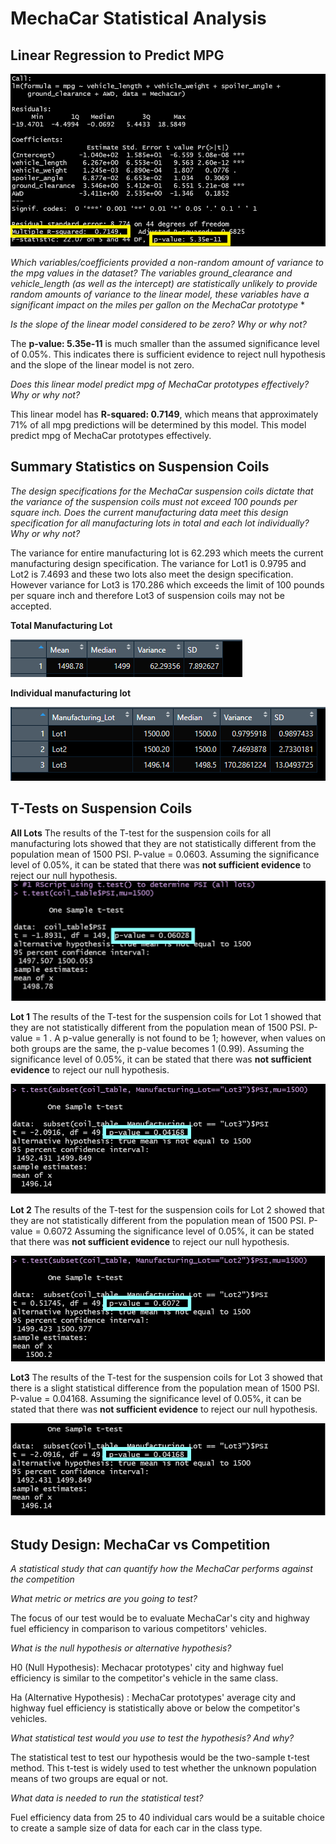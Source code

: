 # MechaCar Statistical Analysis

## Linear Regression to Predict MPG
![pic1](https://github.com/Klubbers0/MechaCar_Statistical_Analysis/blob/f6587d1c56c9e643939f8af34379b304daa4ed1a/image1.png)

*Which variables/coefficients provided a non-random amount of variance to the mpg values in the dataset?
The variables ground_clearance and vehicle_length (as well as the intercept) are statistically unlikely to provide random amounts of variance to the linear model, these variables have a significant impact on the miles per gallon on the MechaCar prototype* *

*Is the slope of the linear model considered to be zero? Why or why not?*

The **p-value: 5.35e-11** is much smaller than the assumed significance level of 0.05%. This indicates there is sufficient evidence to reject null hypothesis and the slope of the linear model is not zero.

*Does this linear model predict mpg of MechaCar prototypes effectively? Why or why not?*

This linear model has **R-squared: 0.7149**, which means that approximately 71% of all mpg predictions will be determined by this model. This model predict mpg of MechaCar prototypes effectively.


## Summary Statistics on Suspension Coils
*The design specifications for the MechaCar suspension coils dictate that the variance of the suspension coils must not exceed 100 pounds per square inch. Does the current manufacturing data meet this design specification for all manufacturing lots in total and each lot individually? Why or why not?*

The variance for entire manufacturing lot is 62.293 which meets the current manufacturing design specification. The variance for Lot1 is 0.9795 and Lot2 is 7.4693 and these two lots also meet the design specification. However variance for Lot3 is 170.286 which exceeds the limit of 100 pounds per square inch and therefore Lot3 of suspension coils may not be accepted.

**Total Manufacturing Lot**

![pic2](https://github.com/Klubbers0/MechaCar_Statistical_Analysis/blob/e5c4a385fbfc5851497c5078ccb0a6403e2a0628/image%202.PNG)

**Individual manufacturing lot**

![pic3](https://github.com/Klubbers0/MechaCar_Statistical_Analysis/blob/e5c4a385fbfc5851497c5078ccb0a6403e2a0628/image3.PNG)
## T-Tests on Suspension Coils


**All Lots**
The results of the T-test for the suspension coils for all manufacturing lots showed that they are not statistically different from the population mean of 1500 PSI. P-value = 0.0603. Assuming the significance level of 0.05%, it can be stated that there was **not sufficient evidence** to reject our null hypothesis.
![pic4](https://github.com/Klubbers0/MechaCar_Statistical_Analysis/blob/369ec59483d1154dd08a8c5a295458002a3ee211/image4.PNG)

**Lot 1**
The results of the T-test for the suspension coils for Lot 1 showed that they are not statistically different from the population mean of 1500 PSI. P-value = 1 . A p-value generally is not found to be 1; however, when values on both groups are the same, the p-value becomes 1 (0.99). Assuming the significance level of 0.05%, it can be stated that there was **not sufficient evidence** to reject our null hypothesis.

![pic6](https://github.com/Klubbers0/MechaCar_Statistical_Analysis/blob/369ec59483d1154dd08a8c5a295458002a3ee211/image%206.PNG)

**Lot 2**
The results of the T-test for the suspension coils for Lot 2 showed that they are not statistically different from the population mean of 1500 PSI. P-value = 0.6072  Assuming the significance level of 0.05%, it can be stated that there was **not sufficient evidence** to reject our null hypothesis.

![pic5](https://github.com/Klubbers0/MechaCar_Statistical_Analysis/blob/892f488892d1c08fc64b565ab0f33e4b34cb9a24/image5.PNG)

**Lot3** The results of the T-test for the suspension coils for Lot 3 showed that there is a slight statistical difference from the population mean of 1500 PSI. P-value = 0.04168. Assuming the significance level of 0.05%, it can be stated that there was **not sufficient evidence** to reject our null hypothesis.

![pic7](https://github.com/Klubbers0/MechaCar_Statistical_Analysis/blob/892f488892d1c08fc64b565ab0f33e4b34cb9a24/image7.PNG)

## Study Design: MechaCar vs Competition
 *A statistical study that can quantify how the MechaCar performs against the competition* 

 *What metric or metrics are you going to test?* 

The focus of our test would be to evaluate MechaCar's city and highway fuel efficiency in comparison to various competitors' vehicles.

 *What is the null hypothesis or alternative hypothesis?*
 
H0 (Null Hypothesis): Mechacar prototypes' city and highway fuel efficiency is similar to the competitor's vehicle in the same class.

Ha (Alternative Hypothesis) : MechaCar prototypes' average city and highway fuel efficiency is statistically above or below the competitor's vehicles.

*What statistical test would you use to test the hypothesis? And why?*

The statistical test to test our hypothesis would be the two-sample t-test method. This t-test is widely used to test whether the unknown population means of two groups are equal or not. 

*What data is needed to run the statistical test?* 

Fuel efficiency data from 25 to 40 individual cars would be a suitable choice to create a sample size of data for each car in the class type.

